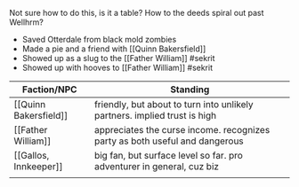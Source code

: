 Not sure how to do this, is it a table? How to the deeds spiral out past Wellhrm?

- Saved Otterdale from black mold zombies
- Made a pie and a friend with [[Quinn Bakersfield]]
- Showed up as a slug to the [[Father William]] #sekrit
- Showed up with hooves to [[Father William]] #sekrit 




| Faction/NPC           | Standing                                                                    |
| --------------------- | --------------------------------------------------------------------------- |
| [[Quinn Bakersfield]] | friendly, but about to turn into unlikely partners. implied trust is high   |
| [[Father William]]    | appreciates the curse income. recognizes party as both useful and dangerous |
| [[Gallos, Innkeeper]] | big fan, but surface level so far. pro adventurer in general, cuz biz       |
|                       |                                                                             |


